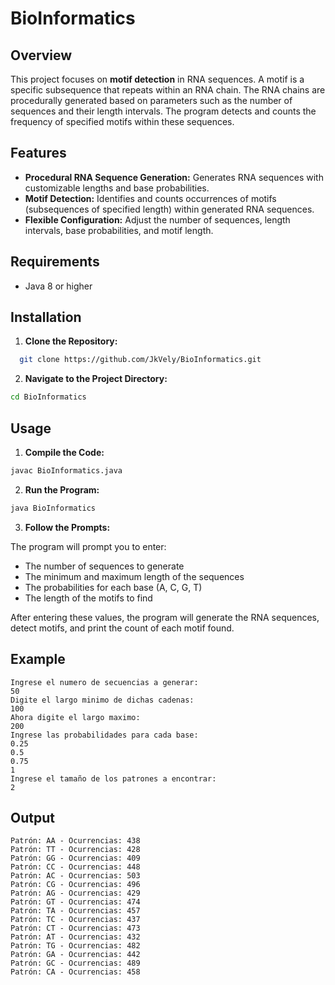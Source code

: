 # BioInformatics

## Overview

This project focuses on **motif detection** in RNA sequences. A motif is a specific subsequence that repeats within an RNA chain. The RNA chains are procedurally generated based on parameters such as the number of sequences and their length intervals. The program detects and counts the frequency of specified motifs within these sequences.

## Features

- **Procedural RNA Sequence Generation:** Generates RNA sequences with customizable lengths and base probabilities.
- **Motif Detection:** Identifies and counts occurrences of motifs (subsequences of specified length) within generated RNA sequences.
- **Flexible Configuration:** Adjust the number of sequences, length intervals, base probabilities, and motif length.

## Requirements

- Java 8 or higher

## Installation

1. **Clone the Repository:**
 ```bash
   git clone https://github.com/JkVely/BioInformatics.git
```
2. **Navigate to the Project Directory:**

```bash
cd BioInformatics
```

## Usage
1. **Compile the Code:**

```bash
javac BioInformatics.java
```
2. **Run the Program:**

```bash
java BioInformatics
```
3. **Follow the Prompts:**

The program will prompt you to enter:

- The number of sequences to generate
- The minimum and maximum length of the sequences
- The probabilities for each base (A, C, G, T)
- The length of the motifs to find

After entering these values, the program will generate the RNA sequences, detect motifs, and print the count of each motif found.

## Example
```plaintext
Ingrese el numero de secuencias a generar: 
50
Digite el largo minimo de dichas cadenas:
100
Ahora digite el largo maximo:
200
Ingrese las probabilidades para cada base:
0.25
0.5
0.75
1
Ingrese el tamaño de los patrones a encontrar:
2
```
## Output
```plaintext
Patrón: AA - Ocurrencias: 438
Patrón: TT - Ocurrencias: 428
Patrón: GG - Ocurrencias: 409
Patrón: CC - Ocurrencias: 448
Patrón: AC - Ocurrencias: 503
Patrón: CG - Ocurrencias: 496
Patrón: AG - Ocurrencias: 429
Patrón: GT - Ocurrencias: 474
Patrón: TA - Ocurrencias: 457
Patrón: TC - Ocurrencias: 437
Patrón: CT - Ocurrencias: 473
Patrón: AT - Ocurrencias: 432
Patrón: TG - Ocurrencias: 482
Patrón: GA - Ocurrencias: 442
Patrón: GC - Ocurrencias: 489
Patrón: CA - Ocurrencias: 458
```
